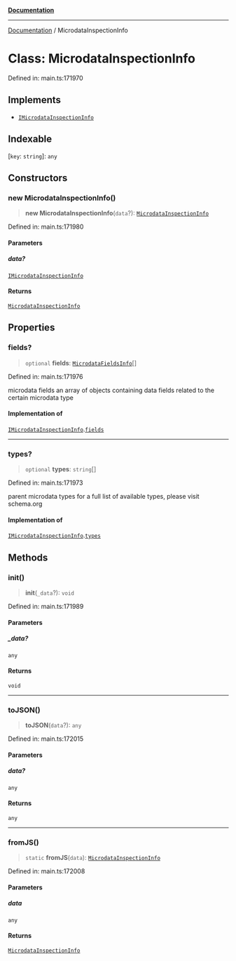 [**Documentation**](../README.md)

***

[Documentation](../README.md) / MicrodataInspectionInfo

# Class: MicrodataInspectionInfo

Defined in: main.ts:171970

## Implements

- [`IMicrodataInspectionInfo`](../interfaces/IMicrodataInspectionInfo.md)

## Indexable

\[`key`: `string`\]: `any`

## Constructors

### new MicrodataInspectionInfo()

> **new MicrodataInspectionInfo**(`data`?): [`MicrodataInspectionInfo`](MicrodataInspectionInfo.md)

Defined in: main.ts:171980

#### Parameters

##### data?

[`IMicrodataInspectionInfo`](../interfaces/IMicrodataInspectionInfo.md)

#### Returns

[`MicrodataInspectionInfo`](MicrodataInspectionInfo.md)

## Properties

### fields?

> `optional` **fields**: [`MicrodataFieldsInfo`](MicrodataFieldsInfo.md)[]

Defined in: main.ts:171976

microdata fields
an array of objects containing data fields related to the certain microdata type

#### Implementation of

[`IMicrodataInspectionInfo`](../interfaces/IMicrodataInspectionInfo.md).[`fields`](../interfaces/IMicrodataInspectionInfo.md#fields)

***

### types?

> `optional` **types**: `string`[]

Defined in: main.ts:171973

parent microdata types
for a full list of available types, please visit schema.org

#### Implementation of

[`IMicrodataInspectionInfo`](../interfaces/IMicrodataInspectionInfo.md).[`types`](../interfaces/IMicrodataInspectionInfo.md#types)

## Methods

### init()

> **init**(`_data`?): `void`

Defined in: main.ts:171989

#### Parameters

##### \_data?

`any`

#### Returns

`void`

***

### toJSON()

> **toJSON**(`data`?): `any`

Defined in: main.ts:172015

#### Parameters

##### data?

`any`

#### Returns

`any`

***

### fromJS()

> `static` **fromJS**(`data`): [`MicrodataInspectionInfo`](MicrodataInspectionInfo.md)

Defined in: main.ts:172008

#### Parameters

##### data

`any`

#### Returns

[`MicrodataInspectionInfo`](MicrodataInspectionInfo.md)
